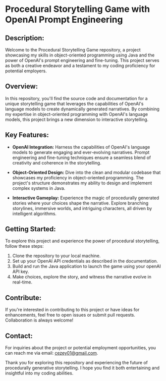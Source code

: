 # Procedural Storytelling Game with OpenAI Prompt Engineering

## Description:

Welcome to the Procedural Storytelling Game repository, a project showcasing my skills in object-oriented programming using Java and the power of OpenAI's prompt engineering and fine-tuning. This project serves as both a creative endeavor and a testament to my coding proficiency for potential employers.

## Overview:

In this repository, you'll find the source code and documentation for a unique storytelling game that leverages the capabilities of OpenAI's language models to create dynamically generated narratives. By combining my expertise in object-oriented programming with OpenAI's language models, this project brings a new dimension to interactive storytelling.

## Key Features:

- **OpenAI Integration:** Harness the capabilities of OpenAI's language models to generate engaging and ever-evolving narratives. Prompt engineering and fine-tuning techniques ensure a seamless blend of creativity and coherence in the storytelling.

- **Object-Oriented Design:** Dive into the clean and modular codebase that showcases my proficiency in object-oriented programming. The project's structure demonstrates my ability to design and implement complex systems in Java.

- **Interactive Gameplay:** Experience the magic of procedurally generated stories where your choices shape the narrative. Explore branching storylines, immersive worlds, and intriguing characters, all driven by intelligent algorithms.

## Getting Started:

To explore this project and experience the power of procedural storytelling, follow these steps:

1. Clone the repository to your local machine.
2. Set up your OpenAI API credentials as described in the documentation.
3. Build and run the Java application to launch the game using your openAI API key.
4. Make choices, explore the story, and witness the narrative evolve in real-time.

## Contribute:

If you're interested in contributing to this project or have ideas for enhancements, feel free to open issues or submit pull requests. Collaboration is always welcome!

## Contact:

For inquiries about the project or potential employment opportunities, you can reach me via email: cezey01@gmail.com.

Thank you for exploring this repository and experiencing the future of procedurally generative storytelling. I hope you find it both entertaining and insightful into my coding abilities.
